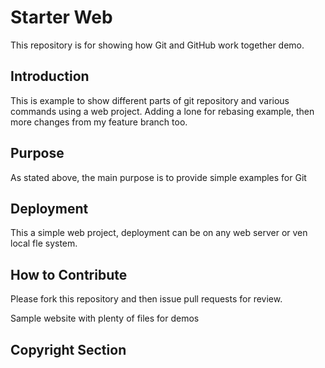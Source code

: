 # Starter Web 

This repository is for showing how Git and GitHub work together demo. 

## Introduction
This is example to show different parts of git repository and various commands using a web project. Adding a lone for rebasing example, then more changes from my feature branch too.

## Purpose
As stated above, the main purpose is to provide simple examples for Git

## Deployment
This a simple web project, deployment can be on any web server or ven local fle system.

## How to Contribute

Please fork this repository and then issue pull requests for review.

Sample website with plenty of files for demos

## Copyright Section